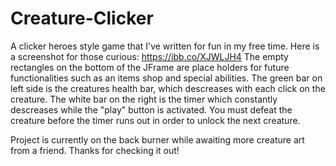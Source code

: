 # Creature-Clicker
A clicker heroes style game that I've written for fun in my free time. Here is a screenshot for those curious: https://ibb.co/XJWLJH4
The empty rectangles on the bottom of the JFrame are place holders for future functionalities such as an items shop and special abilities. 
The green bar on left side is the creatures health bar, which descreases with each click on the creature.
The white bar on the right is the timer which constantly descreases while the "play" button is activated. You must defeat the creature before the 
timer runs out in order to unlock the next creature. 

Project is currently on the back burner while awaiting more creature art from a friend. Thanks for checking it out! 
